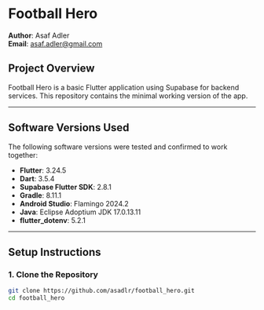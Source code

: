# Football Hero

**Author**: Asaf Adler  
**Email**: asaf.adler@gmail.com  

## Project Overview

Football Hero is a basic Flutter application using Supabase for backend services. This repository contains the minimal working version of the app.

---

## Software Versions Used

The following software versions were tested and confirmed to work together:

- **Flutter**: 3.24.5  
- **Dart**: 3.5.4  
- **Supabase Flutter SDK**: 2.8.1  
- **Gradle**: 8.11.1  
- **Android Studio**: Flamingo 2024.2  
- **Java**: Eclipse Adoptium JDK 17.0.13.11  
- **flutter_dotenv**: 5.2.1  

---

## Setup Instructions

### 1. Clone the Repository
```bash
git clone https://github.com/asadlr/football_hero.git
cd football_hero
